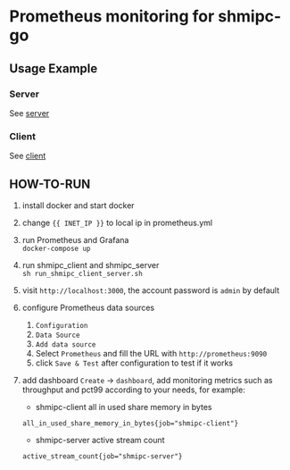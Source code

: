 # Prometheus monitoring for shmipc-go

## Usage Example

### Server

See [server](./shmipc_server)

### Client

See [client](./shmipc_client)

## HOW-TO-RUN

1. install docker and start docker
2. change `{{ INET_IP }}` to local ip in prometheus.yml
3. run Prometheus and Grafana  
   `docker-compose up`
4. run shmipc_client and shmipc_server   
   `sh run_shmipc_client_server.sh`
5. visit `http://localhost:3000`, the account password is `admin` by default
6. configure Prometheus data sources
    1. `Configuration`
    2. `Data Source`
    3. `Add data source`
    4. Select `Prometheus` and fill the URL with `http://prometheus:9090`
    5. click `Save & Test` after configuration to test if it works
7. add dashboard `Create` -> `dashboard`, add monitoring metrics such as throughput and pct99 according to your needs,
   for example:

    - shmipc-client all in used share memory in bytes

   `all_in_used_share_memory_in_bytes{job="shmipc-client"}`

    - shmipc-server active stream count

   `active_stream_count{job="shmipc-server"}`
